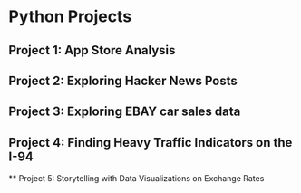 # Python Projects

## Project 1: App Store Analysis

## Project 2: Exploring Hacker News Posts

## Project 3: Exploring EBAY car sales data

## Project 4: Finding Heavy Traffic Indicators on the I-94

** Project 5: Storytelling with Data Visualizations on Exchange Rates
